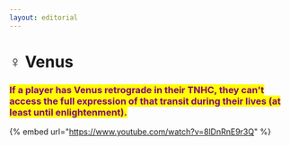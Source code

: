 ```yaml
---
layout: editorial
---
```


# ♀ Venus

### <mark style="color:purple;">If a player has Venus retrograde in their TNHC, they can't access the full expression of that transit during their lives (at least until enlightenment).</mark>



{% embed url="https://www.youtube.com/watch?v=8lDnRnE9r3Q" %}

<figure><img src="../../../../../.gitbook/assets/Screenshot 2024-02-11 at 4.02.54 PM.png" alt=""><figcaption></figcaption></figure>
